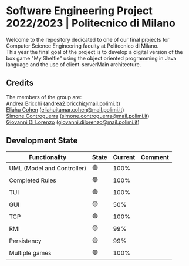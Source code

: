 # Software Engineering Project 2022/2023 | Politecnico di Milano

Welcome to the repository dedicated to one of our final projects for Computer Science Engineering faculty at Politecnico di Milano.  
This year the final goal of the project is to develop a digital version of the box game "My Shelfie" using the object oriented programming in Java language and the use of client-serverMain architecture.

## Credits

The members of the group are:  
[Andrea Bricchi](https://github.com/andrebricchi) (andrea2.bricchi@mail.polimi.it)  
[Eliahu Cohen](https://github.com/EliahuC) (eliahuitamar.cohen@mail.polimi.it)  
[Simone Controguerra](https://github.com/simocigi) (simone.controguerra@mail.polimi.it)  
[Giovanni Di Lorenzo](https://github.com/GiovanniDiLorenzo) (giovanni.dilorenzo@mail.polimi.it)

## Development State

|Functionality   	|State   	| Current   	 |Comment   	|
|---	|---	|-------------|---	|
|UML (Model and Controller)   	|🟢   	| 100%   	    |   	|
|Completed Rules   	|🟢   	| 100%   	    |   	|
|TUI   	|🟢   	| 100%   	    |    	|
|GUI   	|🟡   	| 50%   	      |    	|
|TCP   	|🟢  	| 100%   	    |    	|
|RMI   	|🟡   	| 99%   	     |   	|
|Persistency   	|🟡   	| 99%   	     |   	|
|Multiple games   	|🟢   	| 100%   	     |   	|
